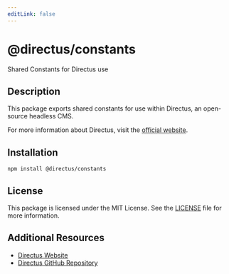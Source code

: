 ```yaml
---
editLink: false
---
```


# @directus/constants

Shared Constants for Directus use

## Description

This package exports shared constants for use within Directus, an open-source headless CMS.

For more information about Directus, visit the [official website](https://directus.io).

## Installation

```shell
npm install @directus/constants
```

## License

This package is licensed under the MIT License. See the
[LICENSE](https://github.com/directus/directus/blob/main/packages/constants/license) file for more information.

## Additional Resources

- [Directus Website](https://directus.io)
- [Directus GitHub Repository](https://github.com/directus/directus)
